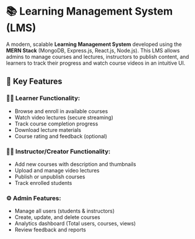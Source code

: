 # 📚 Learning Management System (LMS)

A modern, scalable **Learning Management System** developed using the **MERN Stack** (MongoDB, Express.js, React.js, Node.js). This LMS allows admins to manage courses and lectures, instructors to publish content, and learners to track their progress and watch course videos in an intuitive UI.

## 🚀 Key Features

### 👨‍🎓 Learner Functionality:
- Browse and enroll in available courses
- Watch video lectures (secure streaming)
- Track course completion progress
- Download lecture materials
- Course rating and feedback (optional)

### 🧑‍🏫 Instructor/Creator Functionality:
- Add new courses with description and thumbnails
- Upload and manage video lectures
- Publish or unpublish courses
- Track enrolled students

### ⚙️ Admin Features:
- Manage all users (students & instructors)
- Create, update, and delete courses
- Analytics dashboard (Total users, courses, views)
- Review feedback and reports
